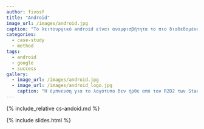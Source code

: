 ```yaml
---
author: fivosf
title: "Android"
image_url: /images/android.jpg
caption: "Το λειτουργικό android είναι αναμφισβήτητα το πιο διαδεδομένο λειτουργικό σύστημα για κινητές συσκευές, και καθιέρωσε τον τρόπο που αλληλοεπιδρούμε με  αυτές, και τις οθόνες αφής γενικότερα."
categories:
  - case-study
  - method
tags:
  - android
  - google
  - success
gallery:
  - image_url: /images/android.jpg
  - image_url: /images/android_logo.jpg
    caption: "H έμπνευση για το λογότυπο δεν ήρθε από τον R2D2 των Star Wars όπως πολλοί πιστεύουν, αλλά ήταν τυχαία επιλογή από πολλά διαφορετικά σχέδια. Το πράσινο χρώμα στο λογότυπο αντιπροσωπεύει την ανάπτυξη και την ευημερία. "
---
```


{% include_relative cs-andoid.md %}

{% include slides.html %}
